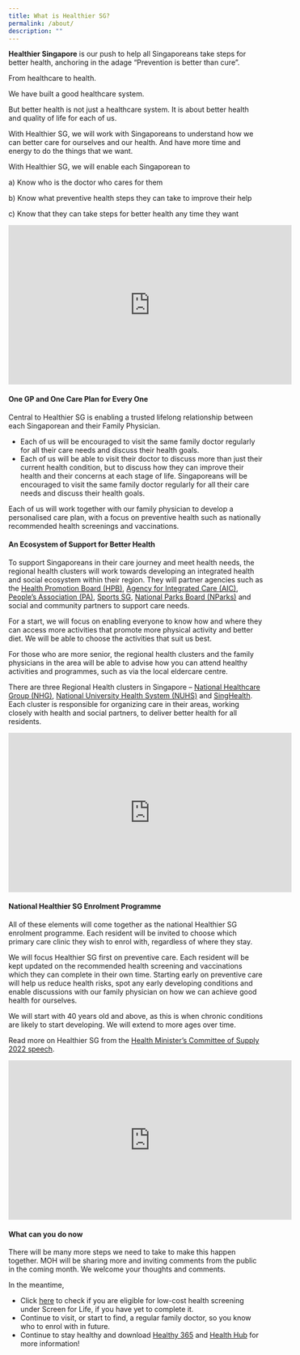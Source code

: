 ```yaml
---
title: What is Healthier SG?
permalink: /about/
description: ""
---
```


**Healthier Singapore** is our push to help all Singaporeans take steps for better health, anchoring in the adage “Prevention is better than cure”. 

From healthcare to health. 

We have built a good healthcare system. 

But better health is not just a healthcare system. It is about better health and quality of life for each of us. 

With Healthier SG, we will work with Singaporeans to understand how we can better care for ourselves and our health. And have more time and energy to do the things that we want.

With Healthier SG, we will enable each Singaporean to

a)	Know who is the doctor who cares for them

b)	Know what preventive health steps they can take to improve their help 

c)	Know that they can take steps for better health any time they want 


<iframe width="560" height="315" src="https://www.youtube.com/embed/6tHRIJW7R-A" title="YouTube video player" frameborder="0" allow="accelerometer; autoplay; clipboard-write; encrypted-media; gyroscope; picture-in-picture" allowfullscreen></iframe>

#### One GP and One Care Plan for Every One

Central to Healthier SG is enabling a trusted lifelong relationship between each Singaporean and their Family Physician.

* Each of us will be encouraged to visit the same family doctor regularly for all their care needs and discuss their health goals.
* Each of us will be able to visit their doctor to discuss more than just their current health condition, but to discuss how they can improve their health and their concerns at each stage of life. 
Singaporeans will be encouraged to visit the same family doctor regularly for all their care needs and discuss their health goals.

Each of us will work together with our family physician to develop a personalised care plan, with a focus on preventive health such as nationally recommended health screenings and vaccinations. 

#### An Ecosystem of Support for Better Health 

To support Singaporeans in their care journey and meet health needs, the regional health clusters will work towards developing an integrated health and social ecosystem within their region. They will partner agencies such as the [Health Promotion Board (HPB)](https://hpb.gov.sg/), [Agency for Integrated Care (AIC)](https://www.aic.sg/), [People’s Association (PA)](https://www.pa.gov.sg/), [Sports SG](https://www.myactivesg.com/), [National Parks Board (NParks)](https://www.nparks.gov.sg/) and social and community partners to support care needs. 

For a start, we will focus on enabling everyone to know how and where they can access more activities that promote more physical activity and better diet. We will be able to choose the activities that suit us best. 

For those who are more senior, the regional health clusters and the family physicians in the area will be able to advise how you can attend healthy activities and programmes, such as via the local eldercare centre.

There are three Regional Health clusters in Singapore – [National Healthcare Group (NHG)](http://corp.nhg.com.sg/), [National University Health System (NUHS)](https://www.nuhs.edu.sg/) and [SingHealth](https://www.singhealth.com.sg/). Each cluster is responsible for organizing care in their areas, working closely with health and social partners, to deliver better health for all residents.

<iframe width="560" height="315" src="https://www.youtube.com/embed/Yq4n_rpM-so" title="YouTube video player" frameborder="0" allow="accelerometer; autoplay; clipboard-write; encrypted-media; gyroscope; picture-in-picture" allowfullscreen></iframe>

#### National Healthier SG Enrolment Programme

All of these elements will come together as the national Healthier SG enrolment programme. Each resident will be invited to choose which primary care clinic they wish to enrol with, regardless of where they stay.

We will focus Healthier SG first on preventive care. Each resident will be kept updated on the recommended health screening and vaccinations which they can complete in their own time. Starting early on preventive care will help us reduce health risks, spot any early developing conditions and enable discussions with our family physician on how we can achieve good health for ourselves.

We will start with 40 years old and above, as this is when chronic conditions are likely to start developing. We will extend to more ages over time. 

Read more on Healthier SG from the [Health Minister’s Committee of Supply 2022 speech](https://www.moh.gov.sg/news-highlights/details/speech-by-mr-ong-ye-kung-minister-for-health-at-the-ministry-of-health-committee-of-supply-debate-2022).

<iframe width="560" height="315" src="https://www.youtube.com/embed/lg_LF-VcGn4" title="YouTube video player" frameborder="0" allow="accelerometer; autoplay; clipboard-write; encrypted-media; gyroscope; picture-in-picture" allowfullscreen></iframe>

#### What can you do now

There will be many more steps we need to take to make this happen together. MOH will be sharing more and inviting comments from the public in the coming month. We welcome your thoughts and comments. 

In the meantime, 
* Click [here](https://www.healthhub.sg/programmes/61/Screen_for_Life) to check if you are eligible for low-cost health screening under Screen for Life, if you have yet to complete it. 
* Continue to visit, or start to find, a regular family doctor, so you know who to enrol with in future.
* Continue to stay healthy and download [Healthy 365](https://hpb.gov.sg/healthy-living/healthy-365) and [Health Hub](https://www.healthhub.sg/) for more information!